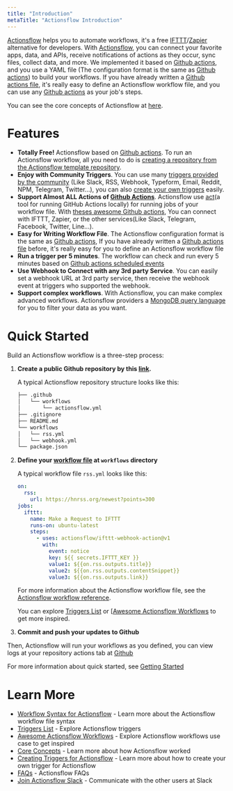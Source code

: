 ```yaml
---
title: "Introduction"
metaTitle: "Actionsflow Introduction"
---
```


[Actionsflow](https://github.com/actionsflow/actionsflow) helps you to automate workflows, it's a free [IFTTT](https://ifttt.com/)/[Zapier](https://zapier.com/) alternative for developers. With [Actionsflow](https://github.com/actionsflow/actionsflow), you can connect your favorite apps, data, and APIs, receive notifications of actions as they occur, sync files, collect data, and more. We implemented it based on [Github actions](https://docs.github.com/en/actions), and you use a YAML file (The configuration format is the same as [Github actions](https://docs.github.com/en/actions/configuring-and-managing-workflows/configuring-a-workflow)) to build your workflows. If you have already written a [Github actions file](https://docs.github.com/en/actions/configuring-and-managing-workflows/configuring-a-workflow), it's really easy to define an Actionsflow workflow file, and you can use any [Github actions](https://github.com/marketplace?type=actions) as your job's steps.

You can see the core concepts of Actionsflow at [here](/docs/concepts.md).

# Features

- **Totally Free!** Actionsflow based on [Github actions](https://docs.github.com/en/actions). To run an Actionsflow workflow, all you need to do is [creating a repository from the Actionsflow template repository](https://github.com/actionsflow/actionsflow-workflow-default/generate).
- **Enjoy with Community Triggers**. You can use many [triggers provided by the community](/docs/triggers.md#triggers-list) (Like Slack, RSS, Webhook, Typeform, Email, Reddit, NPM, Telegram, Twitter...), you can also [create your own triggers](/docs/creating-triggers.md) easily.
- **Support Almost ALL Actions of [Github Actions](https://github.com/marketplace?type=actions)**. Actionsflow use [act](https://github.com/nektos/act)(a tool for running GitHub Actions locally) for running jobs of your workflow file. With [theses awesome Github actions](/docs/actions.md), You can connect with IFTTT, Zapier, or the other services(Like Slack, Telegram, Facebook, Twitter, Line...).
- **Easy for Writing Workflow File**. The Actionsflow configuration format is the same as [Github actions](https://docs.github.com/en/actions/configuring-and-managing-workflows/configuring-a-workflow), If you have already written a [Github actions file](https://docs.github.com/en/actions/configuring-and-managing-workflows/configuring-a-workflow) before, it's really easy for you to define an Actionsflow workflow file
- **Run a trigger per 5 minutes**. The workflow can check and run every 5 minutes based on [Github actions scheduled events](https://docs.github.com/en/actions/reference/events-that-trigger-workflows#scheduled-events)
- **Use Webhook to Connect with any 3rd party Service**. You can easily set a webhook URL at 3rd party service, then receive the webhook event at triggers who supported the webhook.
- **Support complex workflows**. With Actionsflow, you can make complex advanced workflows. Actionsflow providers a [MongoDB query language](/docs/workflow.md#ontriggerconfigfilter) for you to filter your data as you want.

# Quick Started

Build an Actionsflow workflow is a three-step process:

1. **Create a public Github repository by this [link](https://github.com/actionsflow/actionsflow-workflow-default/generate).**

   A typical Actionsflow repository structure looks like this:

   ```sh
   ├── .github
   │   └── workflows
   │       └── actionsflow.yml
   ├── .gitignore
   ├── README.md
   └── workflows
   │   └── rss.yml
   │   └── webhook.yml
   └── package.json
   ```

1. **Define your [workflow file](/docs/workflow.md) at `workflows` directory**

   A typical workflow file `rss.yml` looks like this:

   ```yaml
   on:
     rss:
       url: https://hnrss.org/newest?points=300
   jobs:
     ifttt:
       name: Make a Request to IFTTT
       runs-on: ubuntu-latest
       steps:
         - uses: actionsflow/ifttt-webhook-action@v1
           with:
             event: notice
             key: ${{ secrets.IFTTT_KEY }}
             value1: ${{on.rss.outputs.title}}
             value2: ${{on.rss.outputs.contentSnippet}}
             value3: ${{on.rss.outputs.link}}
   ```

   For more information about the Actionsflow workflow file, see the
   [Actionsflow workflow reference](/docs/workflow.md).

   You can explore [Triggers List](/docs/triggers.md) or [[Awesome Actionsflow Workflows](https://github.com/actionsflow/awesome-actionsflow) to get more inspired.

1. **Commit and push your updates to Github**

Then, Actionsflow will run your workflows as you defined, you can view logs at your repository actions tab at [Github](https://github.com)

For more information about quick started, see [Getting Started](/docs/getting-started.md)

# Learn More

- [Workflow Syntax for Actionsflow](/docs/workflow.md) - Learn more about the Actionsflow workflow file syntax
- [Triggers List](/docs/triggers.md) - Explore Actionsflow triggers
- [Awesome Actionsflow Workflows](https://github.com/actionsflow/awesome-actionsflow) - Explore Actionsflow workflows use case to get inspired
- [Core Concepts](/docs/concepts.md) - Learn more about how Actionsflow worked
- [Creating Triggers for Actionsflow](/docs/creating-triggers.md) - Learn more about how to create your own trigger for Actionsflow
- [FAQs](/docs/faqs.md) - Actionsflow FAQs
- [Join Actionsflow Slack](https://join.slack.com/t/actionsflow/shared_invite/zt-h5tmw9cn-GbZ4fzU_vc_qB~nnS_2Lvg) - Communicate with the other users at Slack
